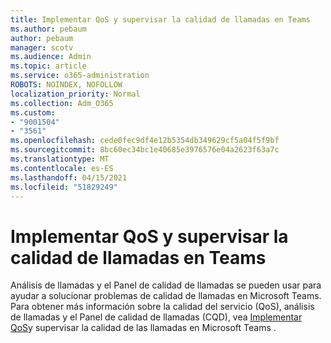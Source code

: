 ```yaml
---
title: Implementar QoS y supervisar la calidad de llamadas en Teams
ms.author: pebaum
author: pebaum
manager: scotv
ms.audience: Admin
ms.topic: article
ms.service: o365-administration
ROBOTS: NOINDEX, NOFOLLOW
localization_priority: Normal
ms.collection: Adm_O365
ms.custom:
- "9001504"
- "3561"
ms.openlocfilehash: cede0fec9df4e12b5354db349629cf5a04f5f9bf
ms.sourcegitcommit: 8bc60ec34bc1e40685e3976576e04a2623f63a7c
ms.translationtype: MT
ms.contentlocale: es-ES
ms.lasthandoff: 04/15/2021
ms.locfileid: "51829249"
---
```

# <a name="implement-qos-and-monitor-call-quality-in-teams"></a>Implementar QoS y supervisar la calidad de llamadas en Teams

Análisis de llamadas y el Panel de calidad de llamadas se pueden usar para ayudar a solucionar problemas de calidad de llamadas en Microsoft Teams. Para obtener más información sobre la calidad del servicio (QoS), análisis de llamadas y el Panel de calidad de llamadas (CQD), vea [Implementar QoS](https://docs.microsoft.com/microsoftteams/monitor-call-quality-qos)y supervisar la calidad de las llamadas en Microsoft Teams . 
